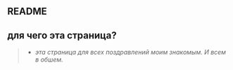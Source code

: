 ## README
 ## **для чего эта страница?**
> - *эта страница для всех поздравлений моим знакомым. И всем в обшем.*